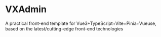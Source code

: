 # VXAdmin
A practical front-end template for Vue3+TypeScript+Vite+Pinia+Vueuse, based on the latest/cutting-edge front-end technologies
